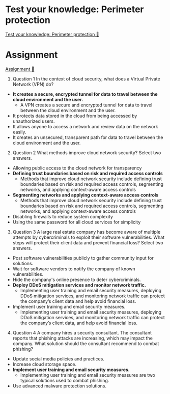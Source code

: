 # Test your knowledge: Perimeter protection

[Test your knowledge: Perimeter protection 🔗](https://www.coursera.org/learn/cloud-security-risks-identify-and-protect-against-threats/assignment-submission/xYpxr/test-your-knowledge-perimeter-protection)

# Assignment

[Assignment 🔗](https://www.coursera.org/learn/cloud-security-risks-identify-and-protect-against-threats/assignment-submission/xYpxr/test-your-knowledge-perimeter-protection/attempt)

1.  Question 1
    In the context of cloud security, what does a Virtual Private Network (VPN) do?

- **It creates a secure, encrypted tunnel for data to travel between the cloud environment and the user.**
  - A VPN creates a secure and encrypted tunnel for data to travel between the cloud environment and the user.
- It protects data stored in the cloud from being accessed by unauthorized users.
- It allows anyone to access a network and review data on the network easily.
- It creates an unsecured, transparent path for data to travel between the cloud environment and the user.

2. Question 2
   What methods improve cloud network security? Select two answers.

- Allowing public access to the cloud network for transparency
- **Defining trust boundaries based on risk and required access controls**
  - Methods that improve cloud network security include defining trust boundaries based on risk and required access controls, segmenting networks, and applying context-aware access controls
- **Segmenting networks and applying context-aware access controls**
  - Methods that improve cloud network security include defining trust boundaries based on risk and required access controls, segmenting networks, and applying context-aware access controls
- Disabling firewalls to reduce system complexity
- Using the same password for all cloud services for simplicity

3. Question 3
   A large real estate company has become aware of multiple attempts by cybercriminals to exploit their software vulnerabilities. What steps will protect their client data and prevent financial loss? Select two answers.

- Post software vulnerabilities publicly to gather community input for solutions.
- Wait for software vendors to notify the company of known vulnerabilities.
- Hide the company's online presence to deter cybercriminals.
- **Deploy DDoS mitigation services and monitor network traffic.**
  - Implementing user training and email security measures, deploying DDoS mitigation services, and monitoring network traffic can protect the company’s client data and help avoid financial loss.
- Implement user training and email security measures.
  - Implementing user training and email security measures, deploying DDoS mitigation services, and monitoring network traffic can protect the company’s client data, and help avoid financial loss.

4. Question 4
   A company hires a security consultant. The consultant reports that phishing attacks are increasing, which may impact the company. What solution should the consultant recommend to combat phishing?

- Update social media policies and practices.
- Increase cloud storage space.
- **Implement user training and email security measures.**
  - Implementing user training and email security measures are two typical solutions used to combat phishing.
- Use advanced malware protection solutions.
